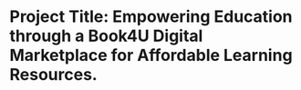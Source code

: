 # Project Title: Empowering Education through a Book4U Digital Marketplace for Affordable Learning Resources.
